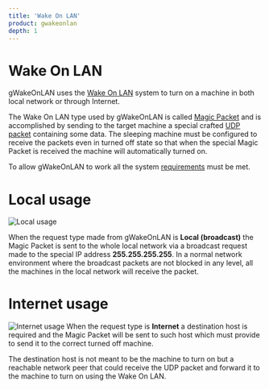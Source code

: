 ```yaml
---
title: 'Wake On LAN'
product: gwakeonlan
depth: 1
---
```


# Wake On LAN
gWakeOnLAN uses the [Wake On LAN] system to turn on a machine in both local network or through Internet.

The Wake On LAN type used by gWakeOnLAN is called [Magic Packet] and is accomplished by sending to the target machine a special crafted [UDP packet][UDP] containing some data. The sleeping machine must be configured to receive the packets even in turned off state so that when the special Magic Packet is received the machine will automatically turned on.

To allow gWakeOnLAN to work all the system [requirements](requirements) must be met.

# Local usage
![Local usage](/resources/gwakeonlan/usage/english/local.png?classes=center)

When the request type made from gWakeOnLAN is **Local (broadcast)** the Magic Packet is sent to the whole local network via a broadcast request made to the special IP address **255.255.255.255**.
In a normal network environment where the broadcast packets are not blocked in any level, all the machines in the local network will receive the packet.

# Internet usage
![Internet usage](/resources/gwakeonlan/usage/english/internet.png?classes=center)
When the request type is **Internet** a destination host is required and the Magic Packet will be sent to such host which must provide to send it to the correct turned off machine.

The destination host is not meant to be the machine to turn on but a reachable network peer that could receive the UDP packet and forward it to the machine to turn on using the Wake On LAN.

[Wake On LAN]: http://en.wikipedia.org/wiki/Wake_on_LAN
[Magic Packet]: http://en.wikipedia.org/wiki/Wake_on_LAN#Magic_packet
[UDP]: http://en.wikipedia.org/wiki/User_Datagram_Protocol
